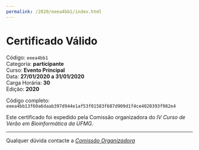 ```yaml
---
permalink: /2020/eeea4bb1/index.html
---
```


# Certificado Válido

Código: `eeea4bb1`<br>
Categoria: **participante**<br>
Curso: **Evento Principal**<br>
Data: **27/01/2020 a 31/01/2020**<br>
Carga Horária: **30**<br>
Edição: **2020**<br>


Código completo: `eeea4bb13f60a6daab397d944e1af53f01583f687d909d1f4ce4020393f982e4`


Este certificado foi expedido pela Comissão organizadora do *IV Curso de Verão em Bioinformática da UFMG*.

----

Qualquer dúvida contacte a [_Comissão Organizadora_](<mailto:cursobioinfoufmg@gmail.com$subject=[Certificados]>)

